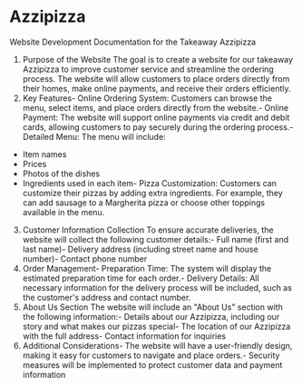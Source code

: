 # Azzipizza

Website Development Documentation for the Takeaway Azzipizza

1.  Purpose of the Website
    The goal is to create a website for our takeaway Azzipizza to improve customer service and
    streamline the ordering process. The website will allow customers to place orders directly from their
    homes, make online payments, and receive their orders efficiently.
2.  Key Features- Online Ordering System: Customers can browse the menu, select items, and place orders directly
    from the website.- Online Payment: The website will support online payments via credit and debit cards, allowing
    customers to pay securely during the ordering process.- Detailed Menu: The menu will include:

- Item names
- Prices
- Photos of the dishes
- Ingredients used in each item- Pizza Customization: Customers can customize their pizzas by adding extra ingredients. For
  example, they can add sausage to a Margherita pizza or choose other toppings available in the
  menu.

3.  Customer Information Collection
    To ensure accurate deliveries, the website will collect the following customer details:- Full name (first and last name)- Delivery address (including street name and house number)- Contact phone number
4.  Order Management- Preparation Time: The system will display the estimated preparation time for each order.- Delivery Details: All necessary information for the delivery process will be included, such as the
    customer's address and contact number.
5.  About Us Section
    The website will include an "About Us" section with the following information:- Details about our Azzipizza, including our story and what makes our pizzas special- The location of our Azzipizza with the full address- Contact information for inquiries
6.  Additional Considerations- The website will have a user-friendly design, making it easy for customers to navigate and place
    orders.- Security measures will be implemented to protect customer data and payment information
